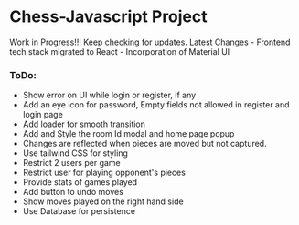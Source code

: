 ﻿# Chess-Javascript Project
Work in Progress!!!
Keep checking for updates.
Latest Changes
    - Frontend tech stack migrated to React
    - Incorporation of Material UI 


### ToDo:
- Show error on UI while login or register, if any
- Add an eye icon for password, Empty fields not allowed in register and login page
- Add loader for smooth transition
- Add and Style the room Id modal and home page popup
- Changes are reflected when pieces are moved but not captured. 
- Use tailwind CSS for styling
- Restrict 2 users per game
- Restrict user for playing opponent's pieces
- Provide stats of games played
- Add button to undo moves 
- Show moves played on the right hand side
- Use Database for persistence

